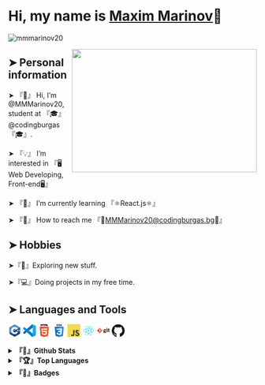 # Hi, my name is [Maxim Marinov](https://github.com/mmmarinov20/)👋

<p align="left"> <img src="https://komarev.com/ghpvc/?username=mmmarinov20&label=Profile%20views&color=0e75b6&style=flat" alt="mmmarinov20" /> </p>

<img align="right" height="250" width="375" alt="" src="https://media.giphy.com/media/RbDKaczqWovIugyJmW/giphy.gif" />


<h2>➤ Personal information</h2>

➤ 『👋』 Hi, I’m @MMMarinov20, student at 『🎓』@codingburgas『🎓』.

➤ 『💡』 I’m interested in 『🖥️Web Developing, Front-end🖥️』

➤ 『📄』 I’m currently learning 『⚛️React.js⚛️』

➤ 『📩』 How to reach me 『📜MMMarinov20@codingburgas.bg📜』

<h2>➤ Hobbies</h2>

➤『🎩』Exploring new stuff.

➤『💻』Doing projects in my free time.

<h2> ➤ Languages and Tools</h2>

<code><img alt="CPP" width="26px" src="https://raw.githubusercontent.com/github/explore/80688e429a7d4ef2fca1e82350fe8e3517d3494d/topics/cpp/cpp.png" ></code>
<code><img alt="Visual Studio Code" width="26px" src="https://raw.githubusercontent.com/github/explore/80688e429a7d4ef2fca1e82350fe8e3517d3494d/topics/visual-studio-code/visual-studio-code.png"></code>
<code><img alt="HTML5" width="26px" src="https://raw.githubusercontent.com/github/explore/80688e429a7d4ef2fca1e82350fe8e3517d3494d/topics/html/html.png" ></code>
<code><img alt="CSS3" width="26px" src="https://raw.githubusercontent.com/github/explore/80688e429a7d4ef2fca1e82350fe8e3517d3494d/topics/css/css.png" ></code>
<code><img alt="JavaScript" width="26px"  src="https://raw.githubusercontent.com/github/explore/80688e429a7d4ef2fca1e82350fe8e3517d3494d/topics/javascript/javascript.png" ></code>
<code><img alt="React" width="26px"  src="https://raw.githubusercontent.com/github/explore/80688e429a7d4ef2fca1e82350fe8e3517d3494d/topics/react/react.png" ></code>
<code><img  alt="Git" width="26px" src="https://raw.githubusercontent.com/github/explore/80688e429a7d4ef2fca1e82350fe8e3517d3494d/topics/git/git.png" ></code>
<code><img  alt="GitHub" width="26px" src="https://raw.githubusercontent.com/github/explore/78df643247d429f6cc873026c0622819ad797942/topics/github/github.png" ></code>


<details>	
  <summary><b> 『🚀』Github Stats</b></summary>
<p>&nbsp;<img align="center" src="https://github-readme-stats.vercel.app/api?username=mmmarinov20&show_icons=true&theme=dark&title_color=e61919&text_color=d3368a&locale=en" alt="mmmarinov20" /></p>
</details>

<details>	
  <summary><b> 『🏆』Top Languages</b></summary>
<p><img align="left" src="https://github-readme-stats.vercel.app/api/top-langs?username=mmmarinov20&show_icons=true&theme=dark&title_color=ce1c1c&text_color=ce1c8d&locale=en&layout=compact" alt="mmmarinov20" /></p>
</details>

<details style = "display: inline;">
  <summary><b> 『🥇』Badges</b></summary>

<a href ="https://www.credly.com/earner/earned/badge/8248a668-6452-4f76-baea-3c5fe95f37dd"><img align="left" alt="Excel" width="200px" src="https://images.credly.com/size/680x680/images/241488f4-9110-41aa-804e-51a8f8ba430d/MTA-Introduction_to_Programming_Using_HTML_and_CSS-600x600.png" ></a>
 <a href ="https://www.credly.com/earner/earned/badge/21086c80-81e1-4fe2-99df-deea84d96c30"><img align="left" alt="Word Office 2016" width="200px" src="https://images.credly.com/size/680x680/images/fd092703-61db-4e9f-9c7c-2211d44ca87d/MOS_Word.png" ></a>
</details>  
